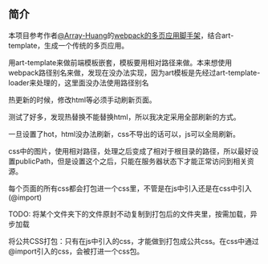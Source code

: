 ## 简介

本项目参考作者[@Array-Huang](https://github.com/Array-Huang)的[webpack的多页应用脚手架](https://github.com/Array-Huang/webpack-seed)，结合art-template，生成一个传统的多页应用。


用art-template来做前端模板嵌套，模板要用相对路径来做。本来想使用webpack路径别名来做，发现在没办法实现，因为art模板是先经过art-template-loader来处理的，这里面没办法使用路径别名

热更新的时候，修改html等必须手动刷新页面。

测试了好多，发现热替换不能替换html，所以我决定采用全部刷新的方式。

一旦设置了hot，html没办法刷新，css不导出的话可以，js可以全局刷新。

css中的图片，使用相对路径，处理之后变成了相对于根目录的路径，所以最好设置publicPath，但是设置这个之后，只能在服务器状态下才能正常访问到相关资源。

每个页面的所有css都会打包进一个css里，不管是在js中引入还是在css中引入(@import)

TODO:
将某个文件夹下的文件原封不动复制到打包后的文件夹里，按需加载，异步加载

将公共CSS打包：只有在js中引入的css，才能做到打包成公共css。在css中通过@import引入的css，会被打进一个css包。

